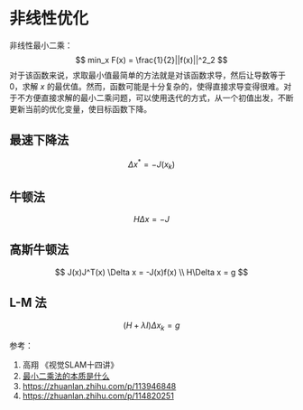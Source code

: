# 非线性优化

非线性最小二乘：
$$
min_x F(x) = \frac{1}{2}||f(x)||^2_2
$$
对于该函数来说，求取最小值最简单的方法就是对该函数求导，然后让导数等于 0，求解 $x$ 的最优值。然而，函数可能是十分复杂的，使得直接求导变得很难。对于不方便直接求解的最小二乘问题，可以使用迭代的方式，从一个初值出发，不断更新当前的优化变量，使目标函数下降。

## 最速下降法


$$
\Delta x^* = -J(x_k)
$$


## 牛顿法


$$
H \Delta x = -J
$$


## 高斯牛顿法


$$
J(x)J^T(x) \Delta x = -J(x)f(x)
\\
H\Delta x = g
$$


## L-M 法


$$
(H +\lambda I) \Delta x_k = g
$$


参考：

1. 高翔 《视觉SLAM十四讲》
2. [最小二乘法的本质是什么](https://www.zhihu.com/question/37031188/answer/411760828)
3. https://zhuanlan.zhihu.com/p/113946848
4. https://zhuanlan.zhihu.com/p/114820251